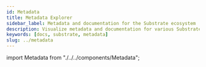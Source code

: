 ```yaml
---
id: Metadata
title: Metadata Explorer
sidebar_label: Metadata and documentation for the Substrate ecosystem
description: Visualize metadata and documentation for various Substrate chains.
keywords: [docs, substrate, metadata]
slug: ../metadata
---
```


import Metadata from "./../../components/Metadata";

<Metadata network="polkadot" defaultValue="Loading..."/>
